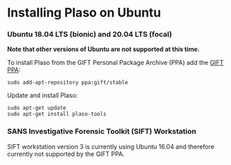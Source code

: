 # Installing Plaso on Ubuntu

### Ubuntu 18.04 LTS (bionic) and 20.04 LTS (focal)

**Note that other versions of Ubuntu are not supported at this time.**

To install Plaso from the GIFT Personal Package Archive (PPA) add the [GIFT PPA](https://launchpad.net/~gift):

```
sudo add-apt-repository ppa:gift/stable
```

Update and install Plaso:

```
sudo apt-get update
sudo apt-get install plaso-tools
```

### SANS Investigative Forensic Toolkit (SIFT) Workstation

SIFT workstation version 3 is currently using Ubuntu 16.04 and therefore currently not supported by the GIFT PPA.
